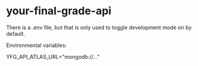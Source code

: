 # your-final-grade-api


There is a .env file, but that is only used to toggle development mode on by default.


Environmental variables:

YFG_API_ATLAS_URL="mongodb://..."
